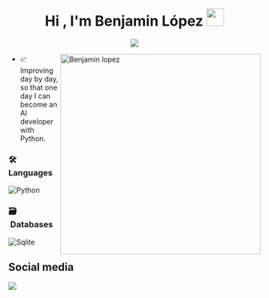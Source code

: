 <h1 align="center">Hi , I'm Benjamin López <img src="https://media.giphy.com/media/hvRJCLFzcasrR4ia7z/giphy.gif" width="35"></h1>

<p align="center">
  <a href="https://github.com/DenverCoder1/readme-typing-svg"><img src="https://readme-typing-svg.herokuapp.com/?font=Time+New+Roman&color=cyan&size=25&center=true&vCenter=true&width=600&height=100&lines=Python+Developer..&hearts;++;self-taught+programmer"></a>
</p>

<p><img align="right" witdh="400px" height="400px" src="https://github.com/Adam-pw/Adam-pw/blob/main/animation_500_kxa883sd.gif" alt="Benjamin lopez" /></p>

- 📈 Improving day by day, so that one day I can become an AI developer with Python.

### 🛠 &nbsp; Languages

![Python](https://img.shields.io/badge/python-3670A0?style=for-the-badge&logo=python&logoColor=ffdd54)&nbsp;

### 🗃 &nbsp;Databases

![Sqlite](https://img.shields.io/badge/Sqlite-%23316192.svg?style=for-the-badge&logo=Sqlite&logoColor=white)&nbsp;


## Social media

 <a href= "https://www.linkedin.com/in/benjam%C3%ADn-lopez-38068a2a2/">
    <img src="https://img.shields.io/badge/linkedin-%230077B5.svg?style=for-the-badge&logo=linkedin&logoColor=white">
 </a>
